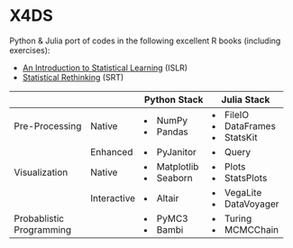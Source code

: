 # X4DS

Python & Julia port of codes in the following excellent R books (including exercises):

- [An Introduction to Statistical Learning](https://www.statlearning.com/) (ISLR)
- [Statistical Rethinking](https://xcelab.net/rm/statistical-rethinking/) (SRT)

|                               |             | Python Stack                 | Julia Stack                               |
| ----------------------------- | ----------- | ---------------------------- | ----------------------------------------- |
| Pre-Processing                | Native      | <li> NumPy <li> Pandas       | <li> FileIO <li> DataFrames <li> StatsKit |
|                               | Enhanced    | <li> PyJanitor               | <li> Query                                |
| Visualization                 | Native      | <li> Matplotlib <li> Seaborn | <li> Plots <li> StatsPlots                |
|                               | Interactive | <li> Altair                  | <li> VegaLite <li> DataVoyager            |
| Probablistic <br> Programming |             | <li> PyMC3 <li> Bambi        | <li> Turing <li> MCMCChain                |
